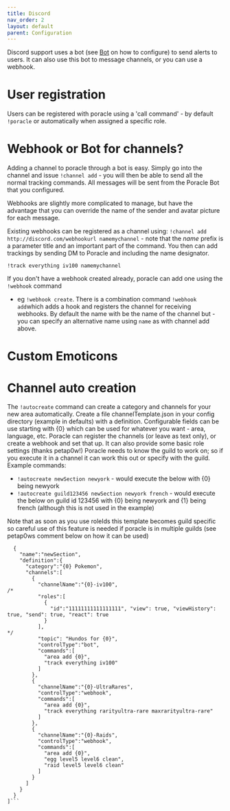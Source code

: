 ```yaml
---
title: Discord
nav_order: 2
layout: default
parent: Configuration
---
```


Discord support uses a bot (see [Bot](../discordbot.md) on how to configure) to send alerts
to users. It can also use this bot to message channels, or you can use a webhook.

# User registration

Users can be registered with poracle using a 'call command' - by default `!poracle` or
automatically when assigned a specific role.

# Webhook or Bot for channels?

Adding a channel to poracle through a bot is easy.  Simply go into the channel and issue 
`!channel add` - you will then be able to send all the normal tracking commands.
All messages will be sent from the Poracle Bot that you configured.

Webhooks are slightly more complicated to manage, but have the advantage that you can
override the name of the sender and avatar picture for each message.

Existing webhooks can be registered as a channel using:
`!channel add http://discord.com/webhookurl namemychannel` - note that the *name* prefix is a parameter title and
an important part of the command.
You then can add trackings by sending DM to Poracle and including the name designator.

`!track everything iv100 namemychannel`

If you don't have a webhook created already, poracle can add one using the `!webhook` command
- eg `!webhook create`.  There is a combination command `!webhook add`which adds a hook and
registers the channel for receiving webhooks. By default the name with be the name of the
channel but - you can specify an alternative name using `name` as with channel add above.
  
# Custom Emoticons

<insert text here>

# Channel auto creation

The `!autocreate` command can create a category and channels for your new area automatically.  Create a file channelTemplate.json in your config directory (example in defaults) with a definition.  Configurable fields can be use starting with {0} which can be used for whatever you want - area, language, etc.
Poracle can register the channels (or leave as text only), or create a webhook and set that up.  It can also provide some basic role settings (thanks petap0w!)
Poracle needs to know the guild to work on; so if you execute it in a channel it can work this out or specify with the guild.
Example commands:

* `!autocreate newSection newyork` - would execute the below with {0} being newyork
* `!autocreate guild123456 newSection newyork french` - would execute the below on guild id 123456 with {0} being newyork and {1} being french (although this is not used in the example)

Note that as soon as you use roleIds this template becomes guild specific so careful use of this feature is needed if poracle is in multiple guilds (see petap0ws comment below on how it can be used)

```[
  {
    "name":"newSection",
    "definition":{
      "category":"{0} Pokemon",
      "channels":[
        {
          "channelName":"{0}-iv100",
/*
          "roles":[
            {
              "id":"11111111111111111", "view": true, "viewHistory": true, "send": true, "react": true
            }
          ],
*/
          "topic": "Hundos for {0}",
          "controlType":"bot",
          "commands":[
            "area add {0}",
            "track everything iv100"
          ]
        },
        {
          "channelName":"{0}-UltraRares",
          "controlType":"webhook",
          "commands":[
            "area add {0}",
            "track everything rarityultra-rare maxrarityultra-rare"
          ]
        },
        {
          "channelName":"{0}-Raids",
          "controlType":"webhook",
          "commands":[
            "area add {0}",
            "egg level5 level6 clean",
            "raid level5 level6 clean"
          ]
        }
      ]
    }
  }
]```
